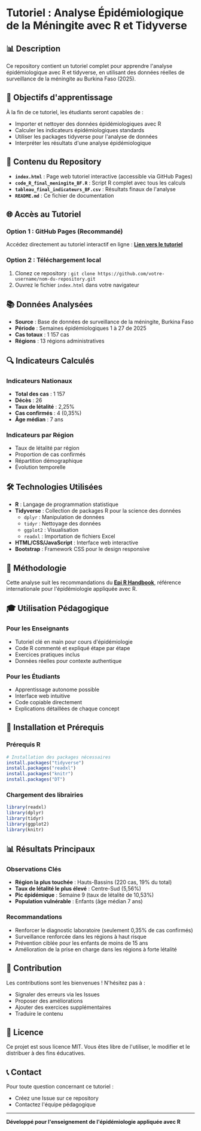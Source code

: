 # Tutoriel : Analyse Épidémiologique de la Méningite avec R et Tidyverse

## 📊 Description

Ce repository contient un tutoriel complet pour apprendre l'analyse épidémiologique avec R et tidyverse, en utilisant des données réelles de surveillance de la méningite au Burkina Faso (2025).

## 🎯 Objectifs d'apprentissage

À la fin de ce tutoriel, les étudiants seront capables de :
- Importer et nettoyer des données épidémiologiques avec R
- Calculer les indicateurs épidémiologiques standards
- Utiliser les packages tidyverse pour l'analyse de données
- Interpréter les résultats d'une analyse épidémiologique

## 📁 Contenu du Repository

- **`index.html`** : Page web tutoriel interactive (accessible via GitHub Pages)
- **`code_R_final_meningite_BF.R`** : Script R complet avec tous les calculs
- **`tableau_final_indicateurs_BF.csv`** : Résultats finaux de l'analyse
- **`README.md`** : Ce fichier de documentation

## 🌐 Accès au Tutoriel

### Option 1 : GitHub Pages (Recommandé)
Accédez directement au tutoriel interactif en ligne :
**[Lien vers le tutoriel](https://votre-username.github.io/nom-du-repository/)**

### Option 2 : Téléchargement local
1. Clonez ce repository : `git clone https://github.com/votre-username/nom-du-repository.git`
2. Ouvrez le fichier `index.html` dans votre navigateur

## 📚 Données Analysées

- **Source** : Base de données de surveillance de la méningite, Burkina Faso
- **Période** : Semaines épidémiologiques 1 à 27 de 2025
- **Cas totaux** : 1 157 cas
- **Régions** : 13 régions administratives

## 🔍 Indicateurs Calculés

### Indicateurs Nationaux
- **Total des cas** : 1 157
- **Décès** : 26
- **Taux de létalité** : 2,25%
- **Cas confirmés** : 4 (0,35%)
- **Âge médian** : 7 ans

### Indicateurs par Région
- Taux de létalité par région
- Proportion de cas confirmés
- Répartition démographique
- Évolution temporelle

## 🛠️ Technologies Utilisées

- **R** : Langage de programmation statistique
- **Tidyverse** : Collection de packages R pour la science des données
  - `dplyr` : Manipulation de données
  - `tidyr` : Nettoyage des données
  - `ggplot2` : Visualisation
  - `readxl` : Importation de fichiers Excel
- **HTML/CSS/JavaScript** : Interface web interactive
- **Bootstrap** : Framework CSS pour le design responsive

## 📖 Méthodologie

Cette analyse suit les recommandations du **[Epi R Handbook](https://epirhandbook.com/en/new_pages/transition_to_R.html)**, référence internationale pour l'épidémiologie appliquée avec R.

## 🎓 Utilisation Pédagogique

### Pour les Enseignants
- Tutoriel clé en main pour cours d'épidémiologie
- Code R commenté et expliqué étape par étape
- Exercices pratiques inclus
- Données réelles pour contexte authentique

### Pour les Étudiants
- Apprentissage autonome possible
- Interface web intuitive
- Code copiable directement
- Explications détaillées de chaque concept

## 🔧 Installation et Prérequis

### Prérequis R
```r
# Installation des packages nécessaires
install.packages("tidyverse")
install.packages("readxl")
install.packages("knitr")
install.packages("DT")
```

### Chargement des librairies
```r
library(readxl)
library(dplyr)
library(tidyr)
library(ggplot2)
library(knitr)
```

## 📊 Résultats Principaux

### Observations Clés
- **Région la plus touchée** : Hauts-Bassins (220 cas, 19% du total)
- **Taux de létalité le plus élevé** : Centre-Sud (5,56%)
- **Pic épidémique** : Semaine 9 (taux de létalité de 10,53%)
- **Population vulnérable** : Enfants (âge médian 7 ans)

### Recommandations
- Renforcer le diagnostic laboratoire (seulement 0,35% de cas confirmés)
- Surveillance renforcée dans les régions à haut risque
- Prévention ciblée pour les enfants de moins de 15 ans
- Amélioration de la prise en charge dans les régions à forte létalité

## 🤝 Contribution

Les contributions sont les bienvenues ! N'hésitez pas à :
- Signaler des erreurs via les Issues
- Proposer des améliorations
- Ajouter des exercices supplémentaires
- Traduire le contenu

## 📄 Licence

Ce projet est sous licence MIT. Vous êtes libre de l'utiliser, le modifier et le distribuer à des fins éducatives.

## 📞 Contact

Pour toute question concernant ce tutoriel :
- Créez une Issue sur ce repository
- Contactez l'équipe pédagogique

---

**Développé pour l'enseignement de l'épidémiologie appliquée avec R**

